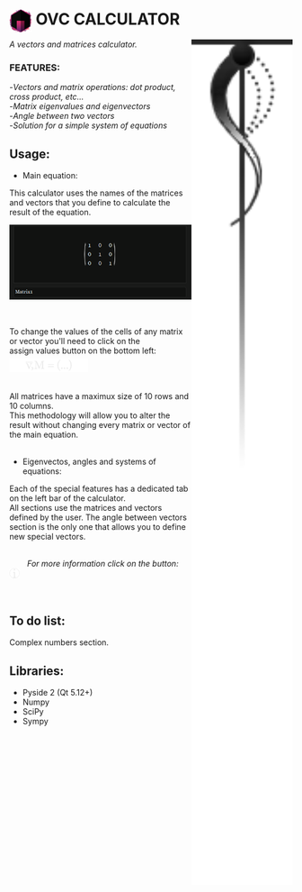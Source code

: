 # <img style ='width:40px;' src="icons//Windowicon.png" align="left" /> &nbsp;**OVC CALCULATOR**
<img style ='width:180px;' src="icons//Decorativegraph.png" align="right" />
<div style ='margin-right:180px' >

*A vectors and matrices calculator.*
 
### **FEATURES:** 

-*Vectors and matrix operations: dot product, cross product, etc...*<br/>
-*Matrix eigenvalues and eigenvectors*<br/>
-*Angle between two vectors*<br/>
-*Solution for a simple system of equations*<br/>

## **Usage:**
- Main equation:

This calculator uses the names of the matrices and vectors that you define to calculate the result of the equation.
<p>
<img style ='width:400px;' src="icons//OVCExample.png" />
</p>
<br/>
<p>
To change the values of the cells of any matrix or vector you'll need to click on the <br/> assign values button on the bottom left: 
<img style ='width:140px;margin-top:5px' src="icons//Assignicon.png" />
</p>
<br/>
All matrices have a maximux size of 10 rows and 10 columns.
<br/>
This methodology will allow you to alter the result without changing every matrix or vector of the main equation.
<br/>
<br/>

- Eigenvectos, angles and systems of equations:

Each of the special features has a dedicated tab on the left bar of the calculator.
<br/> 
All sections use the matrices and vectors defined by the user.
The angle between vectors section is the only one that allows you to define new special vectors.
<br/>
<br/>
<p>

&nbsp; &nbsp; &nbsp; &nbsp; *For more information click on the button:* &nbsp; &nbsp; 
<img style ='width:18px;' src="icons//Infoicon.png" />

</p>
<br/>

## **To do list:**
Complex numbers section.

## **Libraries:**

- Pyside 2 (Qt 5.12+)
- Numpy
- SciPy
- Sympy
